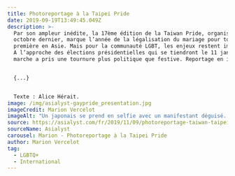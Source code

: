 ```yaml
---
title: Photoreportage à la Taipei Pride
date: 2019-09-19T13:49:45.049Z
description: >-
  Par son ampleur inédite, la 17ème édition de la Taiwan Pride, organisée le 26
  octobre dernier, marque l’année de la légalisation du mariage pour tous, une
  première en Asie. Mais pour la communauté LGBT, les enjeux restent importants.
  A l’approche des élections présidentielles qui se tiendront le 11 janvier, la
  marche a pris une tournure plus politique que festive. Reportage en image.


  {...}


  Texte : Alice Hérait.
image: /img/asialyst-gaypride_presentation.jpg
imageCredit: Marion Vercelot
imageAlt: "Un japonais se prend en selfie avec un manifestant déguisé. "
source: https://asialyst.com/fr/2019/11/09/photoreportage-taiwan-taipei-premiere-gay-pride-apres-mariage-pour-tous/
sourceName: Asialyst
carousel: Marion - Photoreportage à la Taipei Pride
author: Marion Vercelot
tag:
  - LGBTQ+
  - International
---
```

